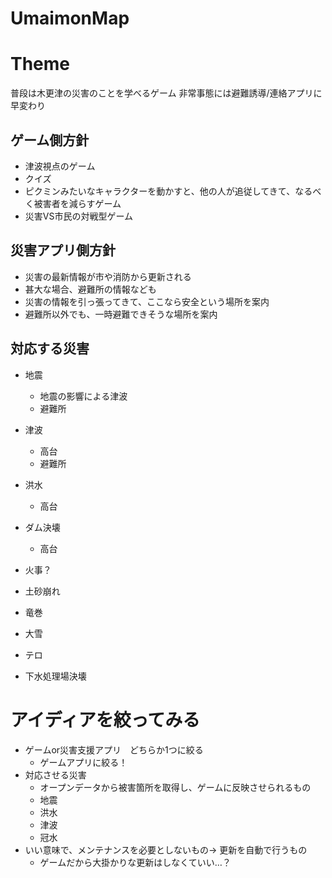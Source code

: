 # UmaimonMap

# Theme

普段は木更津の災害のことを学べるゲーム
非常事態には避難誘導/連絡アプリに早変わり

## ゲーム側方針

- 津波視点のゲーム
- クイズ
- ピクミンみたいなキャラクターを動かすと、他の人が追従してきて、なるべく被害者を減らすゲーム
- 災害VS市民の対戦型ゲーム

## 災害アプリ側方針

- 災害の最新情報が市や消防から更新される
- 甚大な場合、避難所の情報なども
- 災害の情報を引っ張ってきて、ここなら安全という場所を案内
- 避難所以外でも、一時避難できそうな場所を案内

## 対応する災害

- 地震
    * 地震の影響による津波
    * 避難所

- 津波
    * 高台
    * 避難所

- 洪水
    * 高台
    
- ダム決壊
    * 高台
    
- 火事？
    
- 土砂崩れ
- 竜巻
- 大雪
- テロ
- 下水処理場決壊

# アイディアを絞ってみる

- ゲームor災害支援アプリ　どちらか1つに絞る
    * ゲームアプリに絞る！
- 対応させる災害　
    * オープンデータから被害箇所を取得し、ゲームに反映させられるもの
    * 地震
    * 洪水
    * 津波
    * 冠水
- いい意味で、メンテナンスを必要としないもの→ 更新を自動で行うもの
    * ゲームだから大掛かりな更新はしなくていい…？

